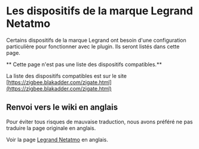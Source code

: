 # Les dispositifs de la marque Legrand Netatmo

Certains dispositifs de la marque Legrand ont besoin d'une configuration particulière pour fonctionner avec le plugin. Ils seront listés dans cette page.

** Cette page n'est pas une liste des dispositifs compatibles.**

La liste des dispositifs compatibles est sur le site [https://zigbee.blakadder.com/zigate.html](https://zigbee.blakadder.com/zigate.html)

## Renvoi vers le wiki en anglais

Pour éviter tous risques de mauvaise traduction, nous avons préféré ne pas traduire la page originale en anglais.

Voir la page [Legrand Netatmo](../en-eng/Legrand-Netatmo-corner.md) en anglais.

